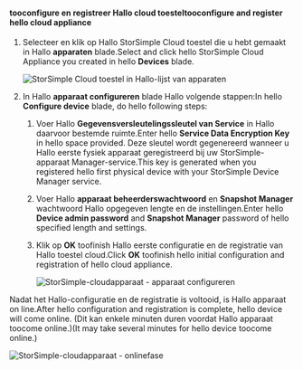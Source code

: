 #### <a name="tooconfigure-and-register-hello-cloud-appliance"></a><span data-ttu-id="316a8-101">tooconfigure en registreer Hallo cloud toestel</span><span class="sxs-lookup"><span data-stu-id="316a8-101">tooconfigure and register hello cloud appliance</span></span>

1. <span data-ttu-id="316a8-102">Selecteer en klik op Hallo StorSimple Cloud toestel die u hebt gemaakt in Hallo **apparaten** blade.</span><span class="sxs-lookup"><span data-stu-id="316a8-102">Select and click hello StorSimple Cloud Appliance you created in hello **Devices** blade.</span></span>

    ![StorSimple Cloud toestel in Hallo-lijst van apparaten](./media/storsimple-8000-create-cloud-appliance-u2/sca-create3.png)
2. <span data-ttu-id="316a8-104">In Hallo **apparaat configureren** blade Hallo volgende stappen:</span><span class="sxs-lookup"><span data-stu-id="316a8-104">In hello **Configure device** blade, do hello following steps:</span></span>
    
    1. <span data-ttu-id="316a8-105">Voer Hallo **Gegevensversleutelingssleutel van Service** in Hallo daarvoor bestemde ruimte.</span><span class="sxs-lookup"><span data-stu-id="316a8-105">Enter hello **Service Data Encryption Key** in hello space provided.</span></span> <span data-ttu-id="316a8-106">Deze sleutel wordt gegenereerd wanneer u Hallo eerste fysiek apparaat geregistreerd bij uw StorSimple-apparaat Manager-service.</span><span class="sxs-lookup"><span data-stu-id="316a8-106">This key is generated when you registered hello first physical device with your StorSimple Device Manager service.</span></span>

    2. <span data-ttu-id="316a8-107">Voer Hallo **apparaat beheerderswachtwoord** en **Snapshot Manager** wachtwoord Hallo opgegeven lengte en de instellingen.</span><span class="sxs-lookup"><span data-stu-id="316a8-107">Enter hello **Device admin password** and **Snapshot Manager** password of hello specified length and settings.</span></span>

    3. <span data-ttu-id="316a8-108">Klik op **OK** toofinish Hallo eerste configuratie en de registratie van Hallo toestel cloud.</span><span class="sxs-lookup"><span data-stu-id="316a8-108">Click **OK** toofinish hello initial configuration and registration of hello cloud appliance.</span></span>
    
        ![StorSimple-cloudapparaat - apparaat configureren](./media/storsimple-8000-configure-register-cloud-appliance/sca-configure1.png)

<span data-ttu-id="316a8-110">Nadat het Hallo-configuratie en de registratie is voltooid, is Hallo apparaat on line.</span><span class="sxs-lookup"><span data-stu-id="316a8-110">After hello configuration and registration is complete, hello device will come online.</span></span> <span data-ttu-id="316a8-111">(Dit kan enkele minuten duren voordat Hallo apparaat toocome online.)</span><span class="sxs-lookup"><span data-stu-id="316a8-111">(It may take several minutes for hello device toocome online.)</span></span>

![StorSimple-cloudapparaat - onlinefase](./media/storsimple-8000-configure-register-cloud-appliance/sca-configure2.png)

